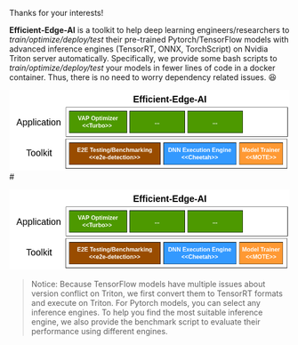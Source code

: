 Thanks for your interests!

__Efficient-Edge-AI__ is a toolkit to help deep learning engineers/researchers to _train/optimize/deploy/test_ their pre-trained Pytorch/TensorFlow models with advanced inference engines (TensorRT, ONNX, TorchScript) on Nvidia Triton server automatically. Specifically, we provide some bash scripts to _train/optimize/deploy/test_ your models in fewer lines of code in a docker container. Thus, there is no need to worry dependency related issues. 😆

![arch](https://github.com/efficient-edge/.github/blob/master/media/architecture.png)
#<div align=center><img src="https://github.com/efficient-edge/.github/blob/master/media/architecture.png"></div>

> Notice: Because TensorFlow models have multiple issues about version conflict on Triton, we first convert them to TensorRT formats and execute on Triton. For Pytorch models, you can select any inference engines. To help you find the most suitable inference engine, we also provide the benchmark script to evaluate their performance using different engines.
